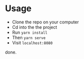 # Usage

- Clone the repo on your computer
- Cd into the the project
- Run `yarn install`
- Then  `yarn serve`
- Visit `localhost:8080`

done.

